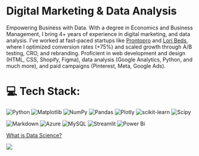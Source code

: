 # Digital Marketing & Data Analysis 
Empowering Business with Data.
With a degree in Economics and Business Management, I bring 4+ years of experience in digital marketing, and data analysis. I’ve worked at fast-paced startups like [Prontopro](https://prontopro.es/) and [Lori Beds](swww.loribeds.com), where I optimized conversion rates (+75%) and scaled growth through A/B testing, CRO, and rebranding. Proficient in web development and design (HTML, CSS, Shopify, Figma), data analysis (Google Analytics, Python, and much more), and paid campaigns (Pinterest, Meta, Google Ads). 

#  💻 Tech Stack: 

![Python](https://img.shields.io/badge/python-3670A0?style=for-the-badge&logo=python&logoColor=ffdd54) ![Matplotlib](https://img.shields.io/badge/Matplotlib-%23ffffff.svg?style=for-the-badge&logo=Matplotlib&logoColor=black) ![NumPy](https://img.shields.io/badge/numpy-%23013243.svg?style=for-the-badge&logo=numpy&logoColor=white) ![Pandas](https://img.shields.io/badge/pandas-%23150458.svg?style=for-the-badge&logo=pandas&logoColor=white) ![Plotly](https://img.shields.io/badge/Plotly-%233F4F75.svg?style=for-the-badge&logo=plotly&logoColor=white) ![scikit-learn](https://img.shields.io/badge/scikit--learn-%23F7931E.svg?style=for-the-badge&logo=scikit-learn&logoColor=white) ![Scipy](https://img.shields.io/badge/SciPy-%230C55A5.svg?style=for-the-badge&logo=scipy&logoColor=%white)

![Markdown](https://img.shields.io/badge/markdown-%23000000.svg?style=for-the-badge&logo=markdown&logoColor=white) ![Azure](https://img.shields.io/badge/azure-%230072C6.svg?style=for-the-badge&logo=microsoftazure&logoColor=white) ![MySQL](https://img.shields.io/badge/mysql-4479A1.svg?style=for-the-badge&logo=mysql&logoColor=white) ![Streamlit](https://img.shields.io/badge/Streamlit-FF4B4B?style=for-the-badge&logo=streamlit&logoColor=white)  ![Power Bi](https://img.shields.io/badge/power_bi-F2C811?style=for-the-badge&logo=powerbi&logoColor=black) 

[What is Data Science?](https://www.youtube.com/watch?v=uHGlCi9jOWY)

[![](https://visitcount.itsvg.in/api?id=JuanPe&label=Profile%20Views&color=3&icon=5&pretty=false)](https://visitcount.itsvg.in)

